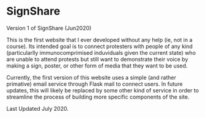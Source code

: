 # SignShare
Version 1 of SignShare (Jun2020)

This is the first website that I ever developed without any help (ie, not in a course). Its intended goal is to connect protesters with people of any kind (particularlly immunocomprimised induviduals given the current state) who are unable to attend protests but still want to demonstrate their voice by making a sign, poster, or other form of media that they want to be used. 

Currently, the first version of this website uses a simple (and rather primative) email service through Flask mail to connect users. In future updates, this will likely be replaced by some other kind of service in order to streamline the process of building more specific components of the site.

Last Updated July 2020.
